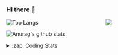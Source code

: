 ### Hi there 👋

<!--
**tao8687/tao8687** is a ✨ _special_ ✨ repository because its `README.md` (this file) appears on your GitHub profile.

Here are some ideas to get you started:

- 🔭 I’m currently working on ...
- 🌱 I’m currently learning ...
- 👯 I’m looking to collaborate on ...
- 🤔 I’m looking for help with ...
- 💬 Ask me about ...
- 📫 How to reach me: ...
- 😄 Pronouns: ...
- ⚡ Fun fact: ...
-->

<img align='right' src="https://media.giphy.com/media/M9gbBd9nbDrOTu1Mqx/giphy.gif" width="240">

  
![Top Langs](https://github-readme-stats.vercel.app/api/top-langs/?username=tao8687&layout=compact&title_color=23238E&text_color=A67D3D)

![Anurag's github stats](https://github-readme-stats.vercel.app/api?username=tao8687&show_icons=true&&text_color=A67D3D&title_color=23238E&show_icons=false&count_private=true&hide=stars)

<details>
  <summary>:zap: Coding Stats</summary>
  <br>
    
<!--START_SECTION:waka-->
![Code Time](http://img.shields.io/badge/Code%20Time-1%2C164%20hrs%2050%20mins-blue)

![Profile Views](http://img.shields.io/badge/Profile%20Views-0-blue)

**🐱 My GitHub Data** 

> 📦 1.5 MB Used in GitHub's Storage 
 > 
> 🏆 123 Contributions in the Year 2023
 > 
> 🚫 Not Opted to Hire
 > 
> 📜 50 Public Repositories 
 > 
> 🔑 23 Private Repositories 
 > 
**I'm an Early 🐤** 

```text
🌞 Morning                991 commits         █████████████████████░░░░   82.86 % 
🌆 Daytime                84 commits          ██░░░░░░░░░░░░░░░░░░░░░░░   07.02 % 
🌃 Evening                117 commits         ██░░░░░░░░░░░░░░░░░░░░░░░   09.78 % 
🌙 Night                  4 commits           ░░░░░░░░░░░░░░░░░░░░░░░░░   00.33 % 
```
📅 **I'm Most Productive on Wednesday** 

```text
Monday                   173 commits         ████░░░░░░░░░░░░░░░░░░░░░   14.46 % 
Tuesday                  159 commits         ███░░░░░░░░░░░░░░░░░░░░░░   13.29 % 
Wednesday                225 commits         █████░░░░░░░░░░░░░░░░░░░░   18.81 % 
Thursday                 150 commits         ███░░░░░░░░░░░░░░░░░░░░░░   12.54 % 
Friday                   168 commits         ████░░░░░░░░░░░░░░░░░░░░░   14.05 % 
Saturday                 165 commits         ███░░░░░░░░░░░░░░░░░░░░░░   13.80 % 
Sunday                   156 commits         ███░░░░░░░░░░░░░░░░░░░░░░   13.04 % 
```


📊 **This Week I Spent My Time On** 

```text
🕑︎ Time Zone: Asia/Shanghai

💬 Programming Languages: 
C                        4 hrs 23 mins       ██████████████████░░░░░░░   71.97 % 
JSON                     41 mins             ███░░░░░░░░░░░░░░░░░░░░░░   11.39 % 
Python                   27 mins             ██░░░░░░░░░░░░░░░░░░░░░░░   07.58 % 
Makefile                 17 mins             █░░░░░░░░░░░░░░░░░░░░░░░░   04.68 % 
Text                     14 mins             █░░░░░░░░░░░░░░░░░░░░░░░░   03.95 % 

🔥 Editors: 
VS Code                  6 hrs 5 mins        █████████████████████████   100.00 % 

🐱‍💻 Projects: 
vc0768                   5 hrs 58 mins       ████████████████████████░   97.93 % 
sylixOS                  6 mins              ░░░░░░░░░░░░░░░░░░░░░░░░░   01.85 % 
caffe                    0 secs              ░░░░░░░░░░░░░░░░░░░░░░░░░   00.22 % 

💻 Operating System: 
Linux                    6 hrs 5 mins        █████████████████████████   100.00 % 
```

**I Mostly Code in Python** 

```text
Python                   9 repos             ████████░░░░░░░░░░░░░░░░░   30.00 % 
C++                      8 repos             ███████░░░░░░░░░░░░░░░░░░   26.67 % 
JavaScript               2 repos             ██░░░░░░░░░░░░░░░░░░░░░░░   06.67 % 
Batchfile                1 repo              █░░░░░░░░░░░░░░░░░░░░░░░░   03.33 % 
HTML                     1 repo              █░░░░░░░░░░░░░░░░░░░░░░░░   03.33 % 
```



**Timeline**

![Lines of Code chart](https://raw.githubusercontent.com/tao8687/tao8687/master/assets/bar_graph.png)


 Last Updated on 01/05/2023 01:25:22 UTC
<!--END_SECTION:waka-->
</details>
